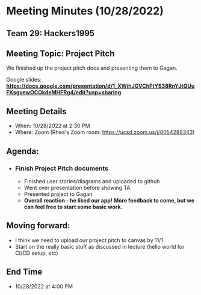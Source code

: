# Meeting Minutes (10/28/2022)
## Team 29: Hackers1995
## Meeting Topic: Project Pitch
We finished up the project pitch docs and presenting them to Gagan. 

Google slides: **https://docs.google.com/presentation/d/1_XWihJGVChFtYS38RnYJtQUuFKsgvewOCOkdeMHFRg4/edit?usp=sharing**

## Meeting Details
- When: 10/28/2022 at 2:30 PM
- Where: Zoom (Rhea's Zoom room: https://ucsd.zoom.us/j/8054288343)

## Agenda:
- ### Finish Project Pitch documents
  - Finished user stories/diagrams and uploaded to github
  - Went over presentation before showing TA
  - Presented project to Gagan
  - **Overall reaction - he liked our app! More feedback to come, but we can feel free to start some basic work.**

## Moving forward:
- I think we need to upload our project pitch to canvas by 11/1
- Start on the really basic stuff as discussed in lecture (hello world for CI/CD setup, etc)

## End Time
- 10/28/2022 at 4:00 PM
